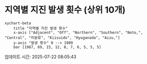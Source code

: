 # 지역별 지진 발생 횟수 (상위 10개)

```mermaid
xychart-beta
    title "지역별 지진 발생 횟수"
    x-axis ["Adjacent", "Off", "Northern", "Southern", "Noto,", "Central", "미분류", "Kiisuido", "Hyuganada", "Aizu,"]
    y-axis "발생 횟수" 0 --> 1989
    bar [1987, 69, 15, 12, 8, 7, 6, 5, 5, 5]
```

업데이트 시간: 2025-07-22 08:05:43
